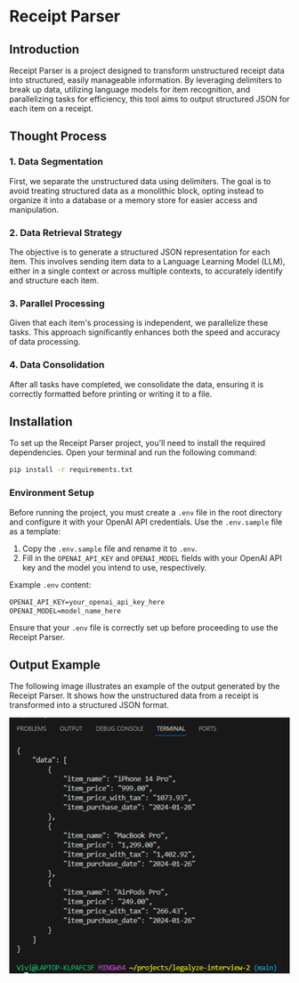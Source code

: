 # Receipt Parser

## Introduction
Receipt Parser is a project designed to transform unstructured receipt data into structured, easily manageable information. By leveraging delimiters to break up data, utilizing language models for item recognition, and parallelizing tasks for efficiency, this tool aims to output structured JSON for each item on a receipt.

## Thought Process

### 1. Data Segmentation
First, we separate the unstructured data using delimiters. The goal is to avoid treating structured data as a monolithic block, opting instead to organize it into a database or a memory store for easier access and manipulation.

### 2. Data Retrieval Strategy
The objective is to generate a structured JSON representation for each item. This involves sending item data to a Language Learning Model (LLM), either in a single context or across multiple contexts, to accurately identify and structure each item.

### 3. Parallel Processing
Given that each item's processing is independent, we parallelize these tasks. This approach significantly enhances both the speed and accuracy of data processing.

### 4. Data Consolidation
After all tasks have completed, we consolidate the data, ensuring it is correctly formatted before printing or writing it to a file.

## Installation

To set up the Receipt Parser project, you'll need to install the required dependencies. Open your terminal and run the following command:

```bash
pip install -r requirements.txt
```

### Environment Setup

Before running the project, you must create a `.env` file in the root directory and configure it with your OpenAI API credentials. Use the `.env.sample` file as a template:

1. Copy the `.env.sample` file and rename it to `.env`.
2. Fill in the `OPENAI_API_KEY` and `OPENAI_MODEL` fields with your OpenAI API key and the model you intend to use, respectively.

Example `.env` content:

```
OPENAI_API_KEY=your_openai_api_key_here
OPENAI_MODEL=model_name_here
```

Ensure that your `.env` file is correctly set up before proceeding to use the Receipt Parser.

## Output Example

The following image illustrates an example of the output generated by the Receipt Parser. It shows how the unstructured data from a receipt is transformed into a structured JSON format.

![Example Output](exampleOutput.PNG)

